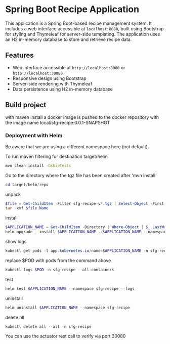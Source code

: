 # Spring Boot Recipe Application

This application is a Spring Boot-based recipe management system. It includes a web interface accessible at `localhost:8080`, built using Bootstrap for styling and Thymeleaf for server-side templating. The application uses an H2 in-memory database to store and retrieve recipe data.

## Features

- Web interface accessible at `http://localhost:8080` or `http://localhost:30080`
- Responsive design using Bootstrap
- Server-side rendering with Thymeleaf
- Data persistence using H2 in-memory database

## Build project

with maven install a docker image is pushed to the docker repository with the image name local/sfg-recipe:0.0.1-SNAPSHOT

### Deployment with Helm

Be aware that we are using a different namespace here (not default).

To run maven filtering for destination target/helm
```bash
mvn clean install -DskipTests 
```

Go to the directory where the tgz file has been created after 'mvn install'
```powershell
cd target/helm/repo
```

unpack
```powershell
$file = Get-ChildItem -Filter sfg-recipe-v*.tgz | Select-Object -First 1
tar -xvf $file.Name
```

install
```powershell
$APPLICATION_NAME = Get-ChildItem -Directory | Where-Object { $_.LastWriteTime -ge $file.LastWriteTime } | Select-Object -ExpandProperty Name
helm upgrade --install $APPLICATION_NAME ./$APPLICATION_NAME --namespace sfg-recipe --create-namespace --wait --timeout 8m --debug --render-subchart-notes
```

show logs
```powershell
kubectl get pods -l app.kubernetes.io/name=$APPLICATION_NAME -n sfg-recipe
```
replace $POD with pods from the command above
```powershell
kubectl logs $POD -n sfg-recipe --all-containers
```

test
```powershell
helm test $APPLICATION_NAME --namespace sfg-recipe --logs
```

uninstall
```powershell
helm uninstall $APPLICATION_NAME --namespace sfg-recipe
```

delete all
```powershell
kubectl delete all --all -n sfg-recipe
```

You can use the actuator rest call to verify via port 30080



